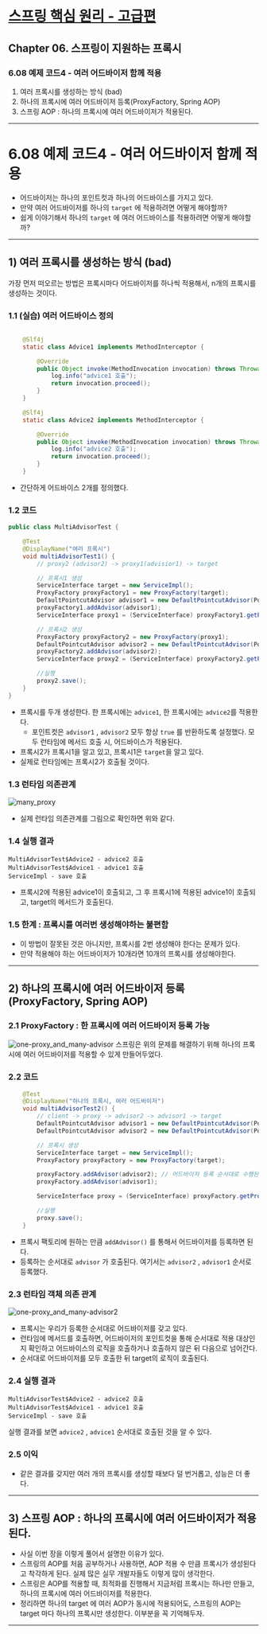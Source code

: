 # <a href = "../README.md" target="_blank">스프링 핵심 원리 - 고급편</a>
## Chapter 06. 스프링이 지원하는 프록시
### 6.08 예제 코드4 - 여러 어드바이저 함께 적용
1) 여러 프록시를 생성하는 방식 (bad)
2) 하나의 프록시에 여러 어드바이저 등록(ProxyFactory, Spring AOP)
3) 스프링 AOP : 하나의 프록시에 여러 어드바이저가 적용된다.
---

# 6.08 예제 코드4 - 여러 어드바이저 함께 적용
- 어드바이저는 하나의 포인트컷과 하나의 어드바이스를 가지고 있다.
- 만약 여러 어드바이저를 하나의 `target` 에 적용하려면 어떻게 해야할까?
- 쉽게 이야기해서 하나의 `target` 에 여러 어드바이스를 적용하려면 어떻게 해야할까?
  
---

## 1) 여러 프록시를 생성하는 방식 (bad)
가장 먼저 떠오르는 방법은 프록시마다 어드바이저를 하나씩 적용해서, n개의 프록시를 생성하는 것이다.

### 1.1 (실습) 여러 어드바이스 정의
```java

    @Slf4j
    static class Advice1 implements MethodInterceptor {

        @Override
        public Object invoke(MethodInvocation invocation) throws Throwable {
            log.info("advice1 호출");
            return invocation.proceed();
        }
    }

    @Slf4j
    static class Advice2 implements MethodInterceptor {

        @Override
        public Object invoke(MethodInvocation invocation) throws Throwable {
            log.info("advice2 호출");
            return invocation.proceed();
        }
    }
```
- 간단하게 어드바이스 2개를 정의했다.

### 1.2 코드
```java
public class MultiAdvisorTest {

    @Test
    @DisplayName("여러 프록시")
    void multiAdvisorTest1() {
        // proxy2 (advisor2) -> proxy1(advisior1) -> target

        // 프록시1 생성
        ServiceInterface target = new ServiceImpl();
        ProxyFactory proxyFactory1 = new ProxyFactory(target);
        DefaultPointcutAdvisor advisor1 = new DefaultPointcutAdvisor(Pointcut.TRUE, new Advice1());
        proxyFactory1.addAdvisor(advisor1);
        ServiceInterface proxy1 = (ServiceInterface) proxyFactory1.getProxy();

        // 프록시2 생성
        ProxyFactory proxyFactory2 = new ProxyFactory(proxy1);
        DefaultPointcutAdvisor advisor2 = new DefaultPointcutAdvisor(Pointcut.TRUE, new Advice2());
        proxyFactory2.addAdvisor(advisor2);
        ServiceInterface proxy2 = (ServiceInterface) proxyFactory2.getProxy();

        //실행
        proxy2.save();
    }
}
```
- 프록시를 두개 생성한다. 한 프록시에는 `advice1`, 한 프록시에는 `advice2`를 적용한다.
  - 포인트컷은 `advisor1` , `advisor2` 모두 항상 `true` 를 반환하도록 설정했다. 모두 런타임에 메서드 호출 시, 어드바이스가
  적용된다.
- 프록시2가 프록시1을 알고 있고, 프록시1은 `target`을 알고 있다.
- 실제로 런타임에는 프록시2가 호출될 것이다.

### 1.3 런타임 의존관계
![many_proxy](img/many_proxy.png)
- 실제 런타임 의존관계를 그림으로 확인하면 위와 같다.

### 1.4 실행 결과
```shell
MultiAdvisorTest$Advice2 - advice2 호출
MultiAdvisorTest$Advice1 - advice1 호출
ServiceImpl - save 호출
```
- 프록시2에 적용된 advice1이 호출되고, 그 후 프록시1에 적용된 advice1이 호출되고, target의 메서드가 호출된다.

### 1.5 한계 : 프록시를 여러번 생성해야하는 불편함
- 이 방법이 잘못된 것은 아니지만, 프록시를 2번 생성해야 한다는 문제가 있다.
- 만약 적용해야 하는 어드바이저가 10개라면 10개의 프록시를 생성해야한다.

---

## 2) 하나의 프록시에 여러 어드바이저 등록(ProxyFactory, Spring AOP)

### 2.1 ProxyFactory : 한 프록시에 여러 어드바이저 등록 가능
![one-proxy_and_many-advisor](img/one-proxy_and_many-advisor1.png)
스프링은 위의 문제를 해결하기 위해 하나의 프록시에 여러 어드바이저를 적용할 수 있게 만들어두었다.

### 2.2 코드
```java
    @Test
    @DisplayName("하나의 프록시, 여러 어드바이저")
    void multiAdvisorTest2() {
        // client -> proxy -> advisor2 -> advisor1 -> target
        DefaultPointcutAdvisor advisor1 = new DefaultPointcutAdvisor(Pointcut.TRUE, new Advice1());
        DefaultPointcutAdvisor advisor2 = new DefaultPointcutAdvisor(Pointcut.TRUE, new Advice2());

        // 프록시 생성
        ServiceInterface target = new ServiceImpl();
        ProxyFactory proxyFactory = new ProxyFactory(target);

        proxyFactory.addAdvisor(advisor2); // 어드바이저 등록 순서대로 수행된다.
        proxyFactory.addAdvisor(advisor1);

        ServiceInterface proxy = (ServiceInterface) proxyFactory.getProxy();

        //실행
        proxy.save();
    }
```
- 프록시 팩토리에 원하는 만큼 `addAdvisor()` 를 통해서 어드바이저를 등록하면 된다.
- 등록하는 순서대로 `advisor` 가 호출된다. 여기서는 `advisor2` , `advisor1` 순서로 등록했다.

### 2.3 런타임 객체 의존 관계
![one-proxy_and_many-advisor2](img/one-proxy_and_many-advisor2.png)
- 프록시는 우리가 등록한 순서대로 어드바이저를 갖고 있다.
- 런타임에 메서드를 호출하면, 어드바이저의 포인트컷을 통해 순서대로 적용 대상인지 확인하고 어드바이스의 로직을 호출하거나 호출하지 않은 뒤 다음으로 넘어간다.
- 순서대로 어드바이저를 모두 호출한 뒤 target의 로직이 호출된다.

### 2.4 실행 결과
```shell
MultiAdvisorTest$Advice2 - advice2 호출
MultiAdvisorTest$Advice1 - advice1 호출
ServiceImpl - save 호출
```
실행 결과를 보면 `advice2` , `advice1` 순서대로 호출된 것을 알 수 있다.

### 2.5 이익
- 같은 결과를 갖지만 여러 개의 프록시를 생성할 때보다 덜 번거롭고, 성능은 더 좋다.

---

## 3) 스프링 AOP : 하나의 프록시에 여러 어드바이저가 적용된다.
- 사실 이번 장을 이렇게 풀어서 설명한 이유가 있다.
- 스프링의 AOP를 처음 공부하거나 사용하면, AOP 적용 수 만큼 프록시가 생성된다고 착각하게 된다.
실제 많은 실무 개발자들도 이렇게 많이 생각한다.
- 스프링은 AOP를 적용할 때, 최적화를 진행해서 지금처럼 프록시는 하나만 만들고, 하나의 프록시에 여러
어드바이저를 적용한다.
- 정리하면 하나의 target 에 여러 AOP가 동시에 적용되어도, 스프링의 AOP는 target 마다 하나의
프록시만 생성한다. 이부분을 꼭 기억해두자.

---
